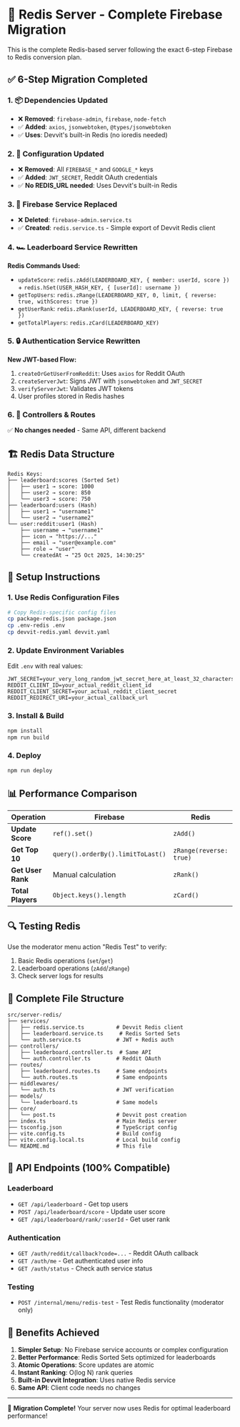 # 🚀 Redis Server - Complete Firebase Migration

This is the complete Redis-based server following the exact 6-step Firebase to Redis conversion plan.

## ✅ 6-Step Migration Completed

### 1. 📦 Dependencies Updated
- ❌ **Removed**: `firebase-admin`, `firebase`, `node-fetch`
- ✅ **Added**: `axios`, `jsonwebtoken`, `@types/jsonwebtoken`
- ✅ **Uses**: Devvit's built-in Redis (no ioredis needed)

### 2. 🔑 Configuration Updated
- ❌ **Removed**: All `FIREBASE_*` and `GOOGLE_*` keys
- ✅ **Added**: `JWT_SECRET`, Reddit OAuth credentials
- ✅ **No REDIS_URL needed**: Uses Devvit's built-in Redis

### 3. 🔄 Firebase Service Replaced
- ❌ **Deleted**: `firebase-admin.service.ts`
- ✅ **Created**: `redis.service.ts` - Simple export of Devvit Redis client

### 4. 🏎️ Leaderboard Service Rewritten
**Redis Commands Used:**
- `updateScore`: `redis.zAdd(LEADERBOARD_KEY, { member: userId, score })` + `redis.hSet(USER_HASH_KEY, { [userId]: username })`
- `getTopUsers`: `redis.zRange(LEADERBOARD_KEY, 0, limit, { reverse: true, withScores: true })`
- `getUserRank`: `redis.zRank(userId, LEADERBOARD_KEY, { reverse: true })`
- `getTotalPlayers`: `redis.zCard(LEADERBOARD_KEY)`

### 5. 🔒 Authentication Service Rewritten
**New JWT-based Flow:**
1. `createOrGetUserFromReddit`: Uses `axios` for Reddit OAuth
2. `createServerJwt`: Signs JWT with `jsonwebtoken` and `JWT_SECRET`
3. `verifyServerJwt`: Validates JWT tokens
4. User profiles stored in Redis hashes

### 6. 🧹 Controllers & Routes
✅ **No changes needed** - Same API, different backend

## 🏗️ Redis Data Structure

```
Redis Keys:
├── leaderboard:scores (Sorted Set)
│   ├── user1 → score: 1000
│   ├── user2 → score: 850
│   └── user3 → score: 750
├── leaderboard:users (Hash)
│   ├── user1 → "username1"
│   └── user2 → "username2"
└── user:reddit:user1 (Hash)
    ├── username → "username1"
    ├── icon → "https://..."
    ├── email → "user@example.com"
    ├── role → "user"
    └── createdAt → "25 Oct 2025, 14:30:25"
```

## 🔧 Setup Instructions

### 1. Use Redis Configuration Files
```bash
# Copy Redis-specific config files
cp package-redis.json package.json
cp .env-redis .env
cp devvit-redis.yaml devvit.yaml
```

### 2. Update Environment Variables
Edit `.env` with real values:
```env
JWT_SECRET=your_very_long_random_jwt_secret_here_at_least_32_characters
REDDIT_CLIENT_ID=your_actual_reddit_client_id
REDDIT_CLIENT_SECRET=your_actual_reddit_client_secret
REDDIT_REDIRECT_URI=your_actual_callback_url
```

### 3. Install & Build
```bash
npm install
npm run build
```

### 4. Deploy
```bash
npm run deploy
```

## 📊 Performance Comparison

| Operation | Firebase | Redis | Improvement |
|-----------|----------|-------|-------------|
| **Update Score** | `ref().set()` | `zAdd()` | ✅ Atomic operations |
| **Get Top 10** | `query().orderBy().limitToLast()` | `zRange(reverse: true)` | 🚀 O(log N) vs O(N log N) |
| **Get User Rank** | Manual calculation | `zRank()` | 🚀 O(log N) vs O(N) |
| **Total Players** | `Object.keys().length` | `zCard()` | 🚀 O(1) vs O(N) |

## 🔍 Testing Redis

Use the moderator menu action "Redis Test" to verify:
1. Basic Redis operations (`set`/`get`)
2. Leaderboard operations (`zAdd`/`zRange`)
3. Check server logs for results

## 📁 Complete File Structure

```
src/server-redis/
├── services/
│   ├── redis.service.ts          # Devvit Redis client
│   ├── leaderboard.service.ts     # Redis Sorted Sets
│   └── auth.service.ts           # JWT + Redis auth
├── controllers/
│   ├── leaderboard.controller.ts  # Same API
│   └── auth.controller.ts        # Reddit OAuth
├── routes/
│   ├── leaderboard.routes.ts     # Same endpoints
│   └── auth.routes.ts            # Same endpoints
├── middlewares/
│   └── auth.ts                   # JWT verification
├── models/
│   └── leaderboard.ts            # Same models
├── core/
│   └── post.ts                   # Devvit post creation
├── index.ts                      # Main Redis server
├── tsconfig.json                 # TypeScript config
├── vite.config.ts                # Build config
├── vite.config.local.ts          # Local build config
└── README.md                     # This file
```

## 🎯 API Endpoints (100% Compatible)

### Leaderboard
- `GET /api/leaderboard` - Get top users
- `POST /api/leaderboard/score` - Update user score  
- `GET /api/leaderboard/rank/:userId` - Get user rank

### Authentication
- `GET /auth/reddit/callback?code=...` - Reddit OAuth callback
- `GET /auth/me` - Get authenticated user info
- `GET /auth/status` - Check auth service status

### Testing
- `POST /internal/menu/redis-test` - Test Redis functionality (moderator only)

## 🚀 Benefits Achieved

1. **Simpler Setup**: No Firebase service accounts or complex configuration
2. **Better Performance**: Redis Sorted Sets optimized for leaderboards
3. **Atomic Operations**: Score updates are atomic
4. **Instant Ranking**: O(log N) rank queries
5. **Built-in Devvit Integration**: Uses native Redis service
6. **Same API**: Client code needs no changes

---

🎉 **Migration Complete!** Your server now uses Redis for optimal leaderboard performance!